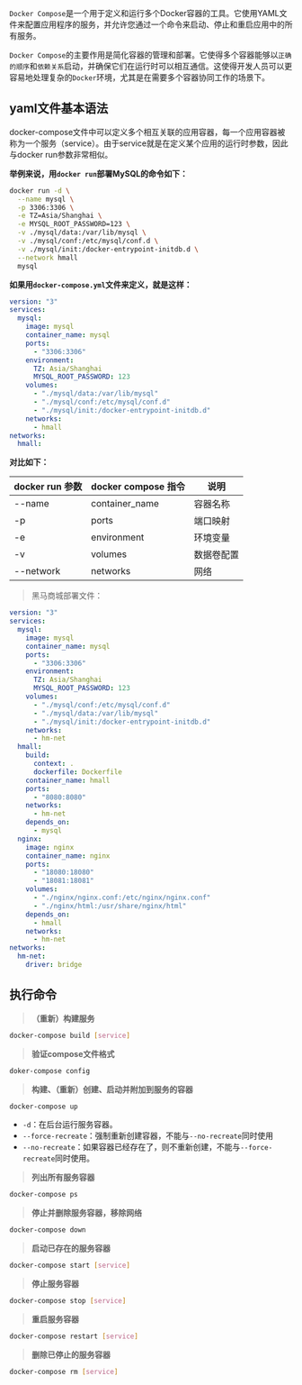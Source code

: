 `Docker Compose`是一个用于定义和运行多个Docker容器的工具。它使用YAML文件来配置应用程序的服务，并允许您通过一个命令来启动、停止和重启应用中的所有服务。

`Docker Compose`的主要作用是简化容器的管理和部署。它使得多个容器能够以`正确的顺序`和`依赖关系`启动，并确保它们在运行时可以相互通信。这使得开发人员可以更容易地处理复杂的`Docker`环境，尤其是在需要多个容器协同工作的场景下。

## yaml文件基本语法

docker-compose文件中可以定义多个相互关联的应用容器，每一个应用容器被称为一个服务（service）。由于service就是在定义某个应用的运行时参数，因此与docker run参数非常相似。

**举例来说，用`docker run`部署MySQL的命令如下：**
```bash
docker run -d \
  --name mysql \
  -p 3306:3306 \
  -e TZ=Asia/Shanghai \
  -e MYSQL_ROOT_PASSWORD=123 \
  -v ./mysql/data:/var/lib/mysql \
  -v ./mysql/conf:/etc/mysql/conf.d \
  -v ./mysql/init:/docker-entrypoint-initdb.d \
  --network hmall
  mysql
```

**如果用`docker-compose.yml`文件来定义，就是这样：**
```yaml
version: "3"
services:
  mysql:
    image: mysql
    container_name: mysql
    ports:
      - "3306:3306"
    environment:
      TZ: Asia/Shanghai
      MYSQL_ROOT_PASSWORD: 123
    volumes:
      - "./mysql/data:/var/lib/mysql"
      - "./mysql/conf:/etc/mysql/conf.d"
      - "./mysql/init:/docker-entrypoint-initdb.d"
    networks:
      - hmall
networks:
  hmall:
```

**对比如下：**

| docker run 参数  | docker compose 指令 | 说明         |
| ---------------- | ------------------ | ------------ |
| --name           | container_name     | 容器名称      |
| -p               | ports              | 端口映射      |
| -e               | environment        | 环境变量      |
| -v               | volumes            | 数据卷配置    |
| --network        | networks           | 网络         |

> 黑马商城部署文件：

```yaml
version: "3"
services:
  mysql:
    image: mysql
    container_name: mysql
    ports:
      - "3306:3306"
    environment:
      TZ: Asia/Shanghai
      MYSQL_ROOT_PASSWORD: 123
    volumes:
      - "./mysql/conf:/etc/mysql/conf.d"
      - "./mysql/data:/var/lib/mysql"
      - "./mysql/init:/docker-entrypoint-initdb.d"
    networks:
      - hm-net
  hmall:
    build: 
      context: .
      dockerfile: Dockerfile
    container_name: hmall
    ports:
      - "8080:8080"
    networks:
      - hm-net
    depends_on:
      - mysql
  nginx:
    image: nginx
    container_name: nginx
    ports:
      - "18080:18080"
      - "18081:18081"
    volumes:
      - "./nginx/nginx.conf:/etc/nginx/nginx.conf"
      - "./nginx/html:/usr/share/nginx/html"
    depends_on:
      - hmall
    networks:
      - hm-net
networks:
  hm-net:
    driver: bridge
```

## 执行命令

> **（重新）构建服务**
```bash
docker-compose build [service]
```

> **验证compose文件格式**
```bash
doker-compose config
```

> **构建、（重新）创建、启动并附加到服务的容器**
```bash
docker-compose up
```
- `-d`：在后台运行服务容器。
- `--force-recreate`：强制重新创建容器，不能与`--no-recreate`同时使用
- `--no-recreate`：如果容器已经存在了，则不重新创建，不能与`--force-recreate`同时使用。

> **列出所有服务容器**
```bash
docker-compose ps
```

> **停止并删除服务容器，移除网络**
```bash
docker-compose down
```

> **启动已存在的服务容器**
```bash
docker-compose start [service]
```

> **停止服务容器**
```bash
docker-compose stop [service]
```

> **重启服务容器**
```bash
docker-compose restart [service]
```

> **删除已停止的服务容器**
```bash
docker-compose rm [service]
```